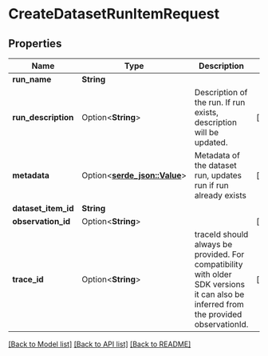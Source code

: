 # CreateDatasetRunItemRequest

## Properties

Name | Type | Description | Notes
------------ | ------------- | ------------- | -------------
**run_name** | **String** |  | 
**run_description** | Option<**String**> | Description of the run. If run exists, description will be updated. | [optional]
**metadata** | Option<[**serde_json::Value**](.md)> | Metadata of the dataset run, updates run if run already exists | [optional]
**dataset_item_id** | **String** |  | 
**observation_id** | Option<**String**> |  | [optional]
**trace_id** | Option<**String**> | traceId should always be provided. For compatibility with older SDK versions it can also be inferred from the provided observationId. | [optional]

[[Back to Model list]](../README.md#documentation-for-models) [[Back to API list]](../README.md#documentation-for-api-endpoints) [[Back to README]](../README.md)


